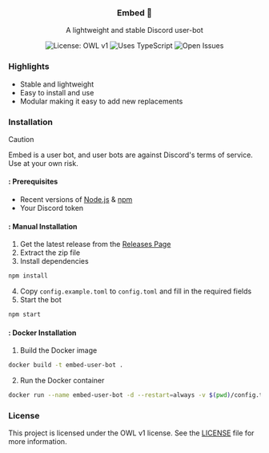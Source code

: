 <div align="center">
  <h3>Embed 🔭</h3>
  <p>A lightweight and stable Discord user-bot</p>
  <img alt="License: OWL v1" src="https://img.shields.io/badge/License-OWLv1-blue.svg">
  <img alt="Uses TypeScript" src="https://img.shields.io/badge/Uses-Typescript-blue?logo=typescript">
  <img alt="Open Issues" src="https://img.shields.io/github/issues/lilyvxv/embed?label=Issues">
</div>

### Highlights

- Stable and lightweight
- Easy to install and use
- Modular making it easy to add new replacements

### Installation

> [!CAUTION]
> Embed is a user bot, and user bots are against Discord's terms of service. Use at your own risk.

#### : Prerequisites

- Recent versions of [Node.js](https://nodejs.org) & [npm](https://npmjs.com)
- Your Discord token

#### : Manual Installation

1. Get the latest release from the [Releases Page](https://github.com/lilyvxv/embed/releases)
2. Extract the zip file
3. Install dependencies

```sh
npm install
```

4. Copy `config.example.toml` to `config.toml` and fill in the required fields
5. Start the bot

```sh
npm start
```

#### : Docker Installation

1. Build the Docker image

```sh
docker build -t embed-user-bot .
```

2. Run the Docker container

```sh
docker run --name embed-user-bot -d --restart=always -v $(pwd)/config.toml:/app/config.toml embed-user-bot
```

### License

This project is licensed under the OWL v1 license. See the [LICENSE](LICENSE) file for more information.
